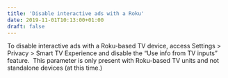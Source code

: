 ```yaml
---
title: 'Disable interactive ads with a Roku'
date: 2019-11-01T10:13:00+01:00
draft: false
---
```


To disable interactive ads with a Roku-based TV device, access Settings > Privacy > Smart TV Experience and disable the “Use info from TV inputs” feature.  This parameter is only present with Roku-based TV units and not standalone devices (at this time.)